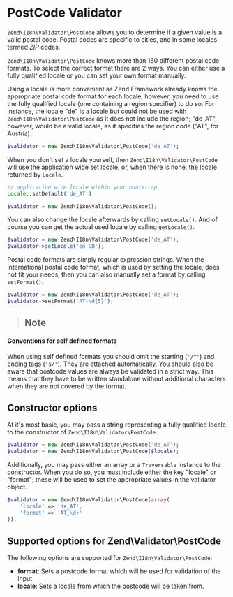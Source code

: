 # PostCode Validator

`Zend\I18n\Validator\PostCode` allows you to determine if a given value is a valid postal code.
Postal codes are specific to cities, and in some locales termed *ZIP* codes.

`Zend\I18n\Validator\PostCode` knows more than 160 different postal code formats. To select the
correct format there are 2 ways. You can either use a fully qualified locale or you can set your own
format manually.

Using a locale is more convenient as Zend Framework already knows the appropriate postal code format
for each locale; however, you need to use the fully qualified locale (one containing a region
specifier) to do so. For instance, the locale "de" is a locale but could not be used with
`Zend\I18n\Validator\PostCode` as it does not include the region; "de\_AT", however, would be a
valid locale, as it specifies the region code ("AT", for Austria).

```php
$validator = new Zend\I18n\Validator\PostCode('de_AT');
```

When you don't set a locale yourself, then `Zend\I18n\Validator\PostCode` will use the application
wide set locale, or, when there is none, the locale returned by `Locale`.

```php
// application wide locale within your bootstrap
Locale::setDefault('de_AT');

$validator = new Zend\I18n\Validator\PostCode();
```

You can also change the locale afterwards by calling `setLocale()`. And of course you can get the
actual used locale by calling `getLocale()`.

```php
$validator = new Zend\I18n\Validator\PostCode('de_AT');
$validator->setLocale('en_GB');
```

Postal code formats are simply regular expression strings. When the international postal code
format, which is used by setting the locale, does not fit your needs, then you can also manually set
a format by calling `setFormat()`.

```php
$validator = new Zend\I18n\Validator\PostCode('de_AT');
$validator->setFormat('AT-\d{5}');
```

> ## Note
#### Conventions for self defined formats
When using self defined formats you should omit the starting (`'/^'`) and ending tags (`'$/'`). They
are attached automatically.
You should also be aware that postcode values are always be validated in a strict way. This means
that they have to be written standalone without additional characters when they are not covered by
the format.

## Constructor options

At it's most basic, you may pass a string representing a fully qualified locale to the constructor
of `Zend\I18n\Validator\PostCode`.

```php
$validator = new Zend\I18n\Validator\PostCode('de_AT');
$validator = new Zend\I18n\Validator\PostCode($locale);
```

Additionally, you may pass either an array or a `Traversable` instance to the constructor. When you
do so, you must include either the key "locale" or "format"; these will be used to set the
appropriate values in the validator object.

```php
$validator = new Zend\I18n\Validator\PostCode(array(
    'locale' => 'de_AT',
    'format' => 'AT_\d+'
));
```

## Supported options for Zend\\Validator\\PostCode

The following options are supported for `Zend\I18n\Validator\PostCode`:

- **format**: Sets a postcode format which will be used for validation of the input.
- **locale**: Sets a locale from which the postcode will be taken from.

